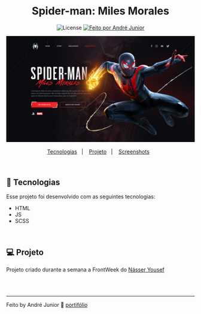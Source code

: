 <h1 align="center">
    Spider-man: Miles Morales 
</h1>

<p align="center">
  <img alt="License" src="https://img.shields.io/badge/license-MIT-brightgreen">

  <a href="https://rocketseat.com.br">
    <img alt="Feito por André Junior" src="https://img.shields.io/badge/feito%20por-André Junior-blue">
  </a>
</p>

<p align="center">
  <img alt="Captura 1" src="./.github/spider.png">
</p>

<p align="center">
  <a href="#-tecnologias">Tecnologias</a>&nbsp;&nbsp;&nbsp;|&nbsp;&nbsp;&nbsp;
  <a href="#-projeto">Projeto</a>&nbsp;&nbsp;&nbsp;|&nbsp;&nbsp;&nbsp;
  <a href="#-rotas%da%aplicação">Screenshots</a>&nbsp;&nbsp;&nbsp;
</p>

<br>

## 🚀 Tecnologias

Esse projeto foi desenvolvido com as seguintes tecnologias:

- HTML
- JS
- SCSS


<br>

## 💻 Projeto

Projeto criado durante a semana a FrontWeek​ do [Násser Yousef](https://www.nyousefali.com.br)

<br>

<br>

---

Feito by André Junior :wave: [portifólio](https://andrejr.dev)
